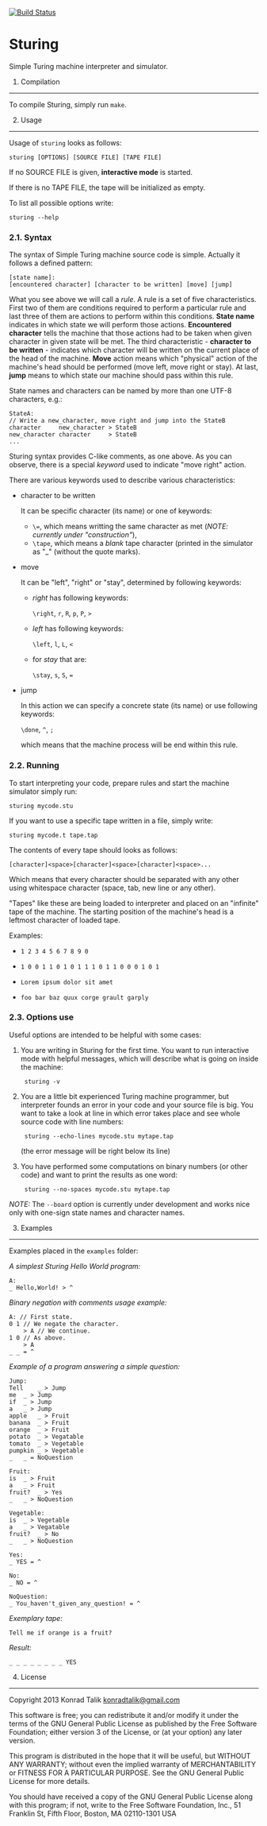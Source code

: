[![Build Status](https://travis-ci.org/ktalik/Sturing.svg?branch=dev)](https://travis-ci.org/ktalik/Sturing)

Sturing
=======

Simple Turing machine interpreter and simulator.

1. Compilation
--------------

To compile Sturing, simply run `make`.

2. Usage
--------

Usage of `sturing` looks as follows:

	sturing [OPTIONS] [SOURCE FILE] [TAPE FILE]

If no SOURCE FILE is given, **interactive mode** is started.

If there is no TAPE FILE, the tape will be initialized as empty.

To list all possible options write:

	sturing --help

### 2.1. Syntax

The syntax of Simple Turing machine source code is simple. Actually it follows a defined pattern:

	[state name]:
	[encountered character] [character to be written] [move] [jump]

What you see above we will call a *rule*. A rule is a set of five characteristics. First two of them are conditions required to perform a particular rule and last three of them are actions to perform within this conditions. **State name** indicates in which state we will perform those actions. **Encountered character** tells the machine that those actions had to be taken when given character in given state will be met. The third characteristic - **character to be written** - indicates which character will be written on the current place of the head of the machine. **Move** action means which "physical" action of the machine's head should be performed (move left, move right or stay). At last, **jump** means to which state our machine should pass within this rule.

State names and characters can be named by more than one UTF-8 characters, e.g.:

	StateA:
	// Write a new_character, move right and jump into the StateB
	character     new_character > StateB
	new_character character     > StateB
	...

Sturing syntax provides C-like comments, as one above. As you can observe, there is a special *keyword* used to indicate "move right" action.

There are various keywords used to describe various characteristics:

* character to be written

	It can be specific character (its name) or one of keywords:

	* `\=`, which means writting the same character as met (*NOTE: currently under "construction"*),
	* `\tape`, which means a *blank* tape character (printed in the simulator as "_" (without the quote marks).

* move

	It can be "left", "right" or "stay", determined by following keywords:

	* *right* has following keywords:

		`\right`, `r`, `R`, `p`, `P`, `>`

	* *left* has following keywords:

		`\left`, `l`, `L`, `<`

	* for *stay* that are:

		`\stay`, `s`, `S`, `=`

* jump

	In this action we can specify a concrete state (its name) or use following keywords:

	`\done`, `^`, `;`

	which means that the machine process will be end within this rule.

### 2.2. Running

To start interpreting your code, prepare rules and start the machine simulator simply run:

	sturing mycode.stu

If you want to use a specific tape written in a file, simply write:

	sturing mycode.t tape.tap

The contents of every tape should looks as follows:

	[character]<space>[character]<space>[character]<space>...

Which means that every character should be separated with any other using whitespace character (space, tab, new line or any other).

"Tapes" like these are being loaded to interpreter and placed on an "infinite" tape of the machine. The starting position of the machine's head is a leftmost character of loaded tape.

Examples:

* `1 2 3 4 5 6 7 8 9 0`

* `1 0 0 1 1 0 1 0 1 1 1 0 1 1 0 0 0 1 0 1`

* `Lorem ipsum dolor sit amet`

* `foo bar baz quux corge grault garply`

### 2.3. Options use

Useful options are intended to be helpful with some cases:

1. You are writing in Sturing for the first time. You want to run interactive mode with helpful messages, which will describe what is going on inside the machine:

		sturing -v

2. You are a little bit experienced Turing machine programmer, but interpreter founds an error in your code and your source file is big. You want to take a look at line in which error takes place and see whole source code with line numbers:

		sturing --echo-lines mycode.stu mytape.tap

	(the error message will be right below its line)

3. You have performed some computations on binary numbers (or other code) and want to print the results as one word:

		sturing --no-spaces mycode.stu mytape.tap

*NOTE:* The `--board` option is currently under development and works nice only with one-sign state names and character names.

3. Examples
-----------

Examples placed in the `examples` folder:

*A simplest Sturing Hello World program:*

	A:
	_ Hello,World! > ^

*Binary negation with comments usage example:*

	A: // First state.
	0 1 // We negate the character.
	    > A // We continue.
	1 0 // As above.
	    > A
	_ _ = ^

*Example of a program answering a simple question:*

	Jump:
	Tell	_ > Jump
	me	_ > Jump
	if	_ > Jump
	a	_ > Jump
	apple	_ > Fruit
	banana	_ > Fruit
	orange	_ > Fruit
	potato	_ > Vegatable
	tomato	_ > Vegetable
	pumpkin	_ > Vegetable
	_	_ = NoQuestion
	
	Fruit:
	is	_ > Fruit
	a	_ > Fruit
	fruit?	_ > Yes
	_	_ > NoQuestion
	
	Vegetable:
	is	_ > Vegetable
	a	_ > Vegatable
	fruit?	_ > No
	_	_ > NoQuestion
	
	Yes:
	_ YES = ^
	
	No:
	_ NO = ^
	
	NoQuestion:
	_ You_haven't_given_any_question! = ^

*Exemplary tape:*

	Tell me if orange is a fruit?

*Result:*

	_ _ _ _ _ _ _ _ YES

4. License
----------

Copyright 2013 Konrad Talik <konradtalik@gmail.com>

This software is free; you can redistribute it and/or modify it under the terms of the GNU General Public License as published by the Free Software Foundation; either version 3 of the License, or (at your option) any later version.

This program is distributed in the hope that it will be useful, but WITHOUT ANY WARRANTY; without even the implied warranty of MERCHANTABILITY or FITNESS FOR A PARTICULAR PURPOSE. See the GNU General Public License for more details.

You should have received a copy of the GNU General Public License along with this program; if not, write to the Free Software Foundation, Inc., 51 Franklin St, Fifth Floor, Boston, MA  02110-1301  USA
